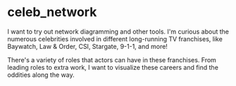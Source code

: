 # celeb_network

I want to try out network diagramming and other tools. I'm curious about the numerous celebrities involved in different long-running TV franchises, like Baywatch, Law & Order, CSI, Stargate, 9-1-1, and more!

There's a variety of roles that actors can have in these franchises. From leading roles to extra work, I want to visualize these careers and find the oddities along the way.